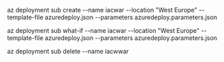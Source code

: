 az deployment sub create --name iacwar --location "West Europe" --template-file azuredeploy.json --parameters azuredeploy.parameters.json

az deployment sub what-if --name iacwar --location "West Europe" --template-file azuredeploy.json --parameters azuredeploy.parameters.json

az deployment sub delete --name iacwwar   